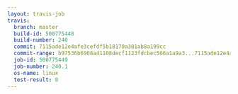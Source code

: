 ```yaml
---
layout: travis-job
travis:
  branch: master
  build-id: 500775448
  build-number: 240
  commit: 7115ade12e4afe3cefdf5b18170a301ab8a199cc
  commit-range: b97536b6908a41108decf1123fdcbec566a1a9a3...7115ade12e4afe3cefdf5b18170a301ab8a199cc
  job-id: 500775449
  job-number: 240.1
  os-name: linux
  test-result: 0
---
```

